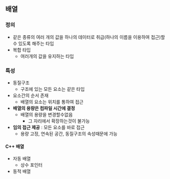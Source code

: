 ## 배열
### 정의
- 같은 종류의 여러 개의 값을 하나의 데이터로 취급(하나의 이름을 이용하여 접근)할 수 있도록 해주는 타입
- 복합 타입
	- 여러개의 값을 유지하는 타입

### 특성
- 동질구조
	- 구조에 있는 모든 요소는  같은 타입
- 요소간의 순서 존재
	- 배열의 요소는 위치를 통하여 접근
- **배열의 용량은 컴파일 시간에 결정**
	- 배열의 용량을 변경할수없음
		- 그 자리에서 확장하는것이 불가능
- **임의 접근 제공** : 모든 요소를 바로 접근
	- 용량 고정, 연속된 공간, 동질구조의 속성때문에 가능
#### C++ 배열
- 자동 배열
	- 상수 포인터
- 동적 배열